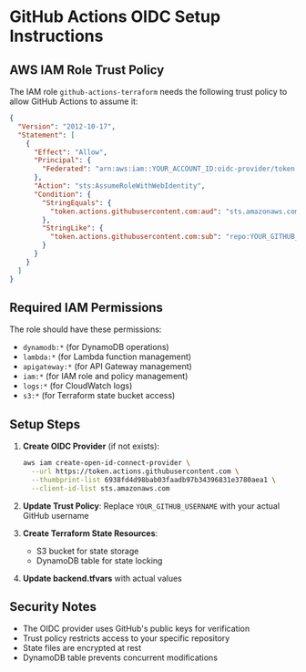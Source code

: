 # GitHub Actions OIDC Setup Instructions

## AWS IAM Role Trust Policy

The IAM role `github-actions-terraform` needs the following trust policy to allow GitHub Actions to assume it:

```json
{
  "Version": "2012-10-17",
  "Statement": [
    {
      "Effect": "Allow",
      "Principal": {
        "Federated": "arn:aws:iam::YOUR_ACCOUNT_ID:oidc-provider/token.actions.githubusercontent.com"
      },
      "Action": "sts:AssumeRoleWithWebIdentity",
      "Condition": {
        "StringEquals": {
          "token.actions.githubusercontent.com:aud": "sts.amazonaws.com"
        },
        "StringLike": {
          "token.actions.githubusercontent.com:sub": "repo:YOUR_GITHUB_USERNAME/ServerlessURLShortener:*"
        }
      }
    }
  ]
}
```

## Required IAM Permissions

The role should have these permissions:
- `dynamodb:*` (for DynamoDB operations)
- `lambda:*` (for Lambda function management)
- `apigateway:*` (for API Gateway management)
- `iam:*` (for IAM role and policy management)
- `logs:*` (for CloudWatch logs)
- `s3:*` (for Terraform state bucket access)

## Setup Steps

1. **Create OIDC Provider** (if not exists):
   ```bash
   aws iam create-open-id-connect-provider \
     --url https://token.actions.githubusercontent.com \
     --thumbprint-list 6938fd4d98bab03faadb97b34396831e3780aea1 \
     --client-id-list sts.amazonaws.com
   ```

2. **Update Trust Policy**: Replace `YOUR_GITHUB_USERNAME` with your actual GitHub username

3. **Create Terraform State Resources**:
   - S3 bucket for state storage
   - DynamoDB table for state locking

4. **Update backend.tfvars** with actual values

## Security Notes

- The OIDC provider uses GitHub's public keys for verification
- Trust policy restricts access to your specific repository
- State files are encrypted at rest
- DynamoDB table prevents concurrent modifications
